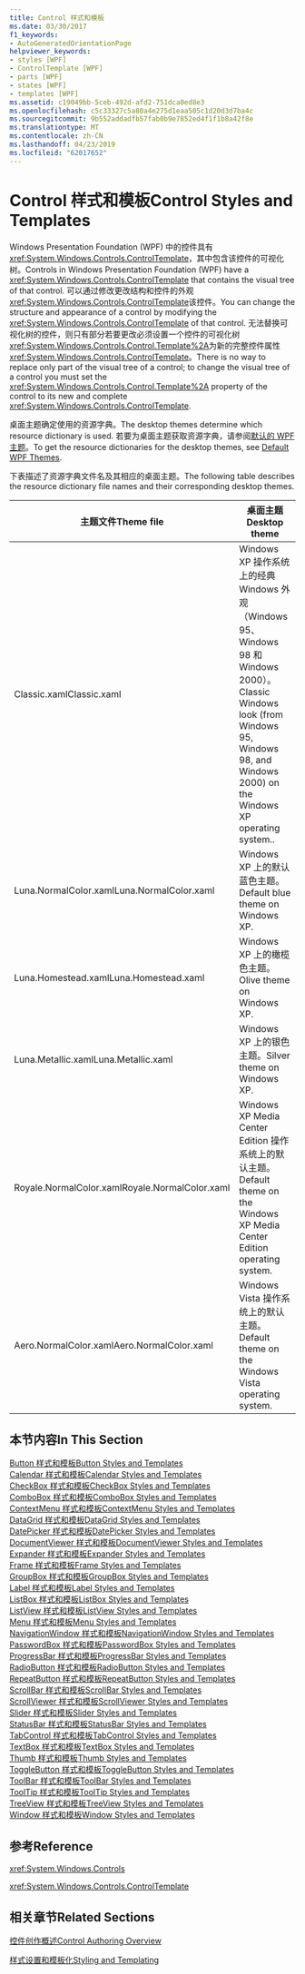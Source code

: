 ```yaml
---
title: Control 样式和模板
ms.date: 03/30/2017
f1_keywords:
- AutoGeneratedOrientationPage
helpviewer_keywords:
- styles [WPF]
- ControlTemplate [WPF]
- parts [WPF]
- states [WPF]
- templates [WPF]
ms.assetid: c19049bb-5ceb-492d-afd2-751dca0ed8e3
ms.openlocfilehash: c5c33327c5a80a4e275d1eaa505c1d20d3d7ba4c
ms.sourcegitcommit: 9b552addadfb57fab0b9e7852ed4f1f1b8a42f8e
ms.translationtype: MT
ms.contentlocale: zh-CN
ms.lasthandoff: 04/23/2019
ms.locfileid: "62017652"
---
```

# <a name="control-styles-and-templates"></a><span data-ttu-id="e3bee-102">Control 样式和模板</span><span class="sxs-lookup"><span data-stu-id="e3bee-102">Control Styles and Templates</span></span>
<span data-ttu-id="e3bee-103">Windows Presentation Foundation (WPF) 中的控件具有<xref:System.Windows.Controls.ControlTemplate>，其中包含该控件的可视化树。</span><span class="sxs-lookup"><span data-stu-id="e3bee-103">Controls in Windows Presentation Foundation (WPF) have a <xref:System.Windows.Controls.ControlTemplate> that contains the visual tree of that control.</span></span> <span data-ttu-id="e3bee-104">可以通过修改更改结构和控件的外观<xref:System.Windows.Controls.ControlTemplate>该控件。</span><span class="sxs-lookup"><span data-stu-id="e3bee-104">You can change the structure and appearance of a control by modifying the <xref:System.Windows.Controls.ControlTemplate> of that control.</span></span> <span data-ttu-id="e3bee-105">无法替换可视化树的控件，则只有部分若要更改必须设置一个控件的可视化树<xref:System.Windows.Controls.Control.Template%2A>为新的完整控件属性<xref:System.Windows.Controls.ControlTemplate>。</span><span class="sxs-lookup"><span data-stu-id="e3bee-105">There is no way to replace only part of the visual tree of a control; to change the visual tree of a control you must set the <xref:System.Windows.Controls.Control.Template%2A> property of the control to its new and complete <xref:System.Windows.Controls.ControlTemplate>.</span></span>  
  
 <span data-ttu-id="e3bee-106">桌面主题确定使用的资源字典。</span><span class="sxs-lookup"><span data-stu-id="e3bee-106">The desktop themes determine which resource dictionary is used.</span></span> <span data-ttu-id="e3bee-107">若要为桌面主题获取资源字典，请参阅[默认的 WPF 主题](https://go.microsoft.com/fwlink/?LinkID=158252)。</span><span class="sxs-lookup"><span data-stu-id="e3bee-107">To get the resource dictionaries for the desktop themes, see [Default WPF Themes](https://go.microsoft.com/fwlink/?LinkID=158252).</span></span>  
  
 <span data-ttu-id="e3bee-108">下表描述了资源字典文件名及其相应的桌面主题。</span><span class="sxs-lookup"><span data-stu-id="e3bee-108">The following table describes the resource dictionary file names and their corresponding desktop themes.</span></span>  
  
|<span data-ttu-id="e3bee-109">主题文件</span><span class="sxs-lookup"><span data-stu-id="e3bee-109">Theme file</span></span>|<span data-ttu-id="e3bee-110">桌面主题</span><span class="sxs-lookup"><span data-stu-id="e3bee-110">Desktop theme</span></span>|  
|----------------|-------------------|  
|<span data-ttu-id="e3bee-111">Classic.xaml</span><span class="sxs-lookup"><span data-stu-id="e3bee-111">Classic.xaml</span></span>|<span data-ttu-id="e3bee-112">Windows XP 操作系统上的经典 Windows 外观（Windows 95、Windows 98 和 Windows 2000）。</span><span class="sxs-lookup"><span data-stu-id="e3bee-112">Classic Windows look (from Windows 95, Windows 98, and Windows 2000) on the Windows XP operating system..</span></span>|  
|<span data-ttu-id="e3bee-113">Luna.NormalColor.xaml</span><span class="sxs-lookup"><span data-stu-id="e3bee-113">Luna.NormalColor.xaml</span></span>|<span data-ttu-id="e3bee-114">Windows XP 上的默认蓝色主题。</span><span class="sxs-lookup"><span data-stu-id="e3bee-114">Default blue theme on Windows XP.</span></span>|  
|<span data-ttu-id="e3bee-115">Luna.Homestead.xaml</span><span class="sxs-lookup"><span data-stu-id="e3bee-115">Luna.Homestead.xaml</span></span>|<span data-ttu-id="e3bee-116">Windows XP 上的橄榄色主题。</span><span class="sxs-lookup"><span data-stu-id="e3bee-116">Olive theme on Windows XP.</span></span>|  
|<span data-ttu-id="e3bee-117">Luna.Metallic.xaml</span><span class="sxs-lookup"><span data-stu-id="e3bee-117">Luna.Metallic.xaml</span></span>|<span data-ttu-id="e3bee-118">Windows XP 上的银色主题。</span><span class="sxs-lookup"><span data-stu-id="e3bee-118">Silver theme on Windows XP.</span></span>|  
|<span data-ttu-id="e3bee-119">Royale.NormalColor.xaml</span><span class="sxs-lookup"><span data-stu-id="e3bee-119">Royale.NormalColor.xaml</span></span>|<span data-ttu-id="e3bee-120">Windows XP Media Center Edition 操作系统上的默认主题。</span><span class="sxs-lookup"><span data-stu-id="e3bee-120">Default theme on the Windows XP Media Center Edition operating system.</span></span>|  
|<span data-ttu-id="e3bee-121">Aero.NormalColor.xaml</span><span class="sxs-lookup"><span data-stu-id="e3bee-121">Aero.NormalColor.xaml</span></span>|<span data-ttu-id="e3bee-122">Windows Vista 操作系统上的默认主题。</span><span class="sxs-lookup"><span data-stu-id="e3bee-122">Default theme on the Windows Vista operating system.</span></span>|  
  
## <a name="in-this-section"></a><span data-ttu-id="e3bee-123">本节内容</span><span class="sxs-lookup"><span data-stu-id="e3bee-123">In This Section</span></span>  
 [<span data-ttu-id="e3bee-124">Button 样式和模板</span><span class="sxs-lookup"><span data-stu-id="e3bee-124">Button Styles and Templates</span></span>](button-styles-and-templates.md)  
 [<span data-ttu-id="e3bee-125">Calendar 样式和模板</span><span class="sxs-lookup"><span data-stu-id="e3bee-125">Calendar Styles and Templates</span></span>](calendar-styles-and-templates.md)  
 [<span data-ttu-id="e3bee-126">CheckBox 样式和模板</span><span class="sxs-lookup"><span data-stu-id="e3bee-126">CheckBox Styles and Templates</span></span>](checkbox-styles-and-templates.md)  
 [<span data-ttu-id="e3bee-127">ComboBox 样式和模板</span><span class="sxs-lookup"><span data-stu-id="e3bee-127">ComboBox Styles and Templates</span></span>](combobox-styles-and-templates.md)  
 [<span data-ttu-id="e3bee-128">ContextMenu 样式和模板</span><span class="sxs-lookup"><span data-stu-id="e3bee-128">ContextMenu Styles and Templates</span></span>](contextmenu-styles-and-templates.md)  
 [<span data-ttu-id="e3bee-129">DataGrid 样式和模板</span><span class="sxs-lookup"><span data-stu-id="e3bee-129">DataGrid Styles and Templates</span></span>](datagrid-styles-and-templates.md)  
 [<span data-ttu-id="e3bee-130">DatePicker 样式和模板</span><span class="sxs-lookup"><span data-stu-id="e3bee-130">DatePicker Styles and Templates</span></span>](datepicker-styles-and-templates.md)  
 [<span data-ttu-id="e3bee-131">DocumentViewer 样式和模板</span><span class="sxs-lookup"><span data-stu-id="e3bee-131">DocumentViewer Styles and Templates</span></span>](documentviewer-styles-and-templates.md)  
 [<span data-ttu-id="e3bee-132">Expander 样式和模板</span><span class="sxs-lookup"><span data-stu-id="e3bee-132">Expander Styles and Templates</span></span>](expander-styles-and-templates.md)  
 [<span data-ttu-id="e3bee-133">Frame 样式和模板</span><span class="sxs-lookup"><span data-stu-id="e3bee-133">Frame Styles and Templates</span></span>](frame-styles-and-templates.md)  
 [<span data-ttu-id="e3bee-134">GroupBox 样式和模板</span><span class="sxs-lookup"><span data-stu-id="e3bee-134">GroupBox Styles and Templates</span></span>](groupbox-styles-and-templates.md)  
 [<span data-ttu-id="e3bee-135">Label 样式和模板</span><span class="sxs-lookup"><span data-stu-id="e3bee-135">Label Styles and Templates</span></span>](label-styles-and-templates.md)  
 [<span data-ttu-id="e3bee-136">ListBox 样式和模板</span><span class="sxs-lookup"><span data-stu-id="e3bee-136">ListBox Styles and Templates</span></span>](listbox-styles-and-templates.md)  
 [<span data-ttu-id="e3bee-137">ListView 样式和模板</span><span class="sxs-lookup"><span data-stu-id="e3bee-137">ListView Styles and Templates</span></span>](listview-styles-and-templates.md)  
 [<span data-ttu-id="e3bee-138">Menu 样式和模板</span><span class="sxs-lookup"><span data-stu-id="e3bee-138">Menu Styles and Templates</span></span>](menu-styles-and-templates.md)  
 [<span data-ttu-id="e3bee-139">NavigationWindow 样式和模板</span><span class="sxs-lookup"><span data-stu-id="e3bee-139">NavigationWindow Styles and Templates</span></span>](navigationwindow-styles-and-templates.md)  
 [<span data-ttu-id="e3bee-140">PasswordBox 样式和模板</span><span class="sxs-lookup"><span data-stu-id="e3bee-140">PasswordBox Styles and Templates</span></span>](passwordbox-styles-and-templates.md)  
 [<span data-ttu-id="e3bee-141">ProgressBar 样式和模板</span><span class="sxs-lookup"><span data-stu-id="e3bee-141">ProgressBar Styles and Templates</span></span>](progressbar-styles-and-templates.md)  
 [<span data-ttu-id="e3bee-142">RadioButton 样式和模板</span><span class="sxs-lookup"><span data-stu-id="e3bee-142">RadioButton Styles and Templates</span></span>](radiobutton-styles-and-templates.md)  
 [<span data-ttu-id="e3bee-143">RepeatButton 样式和模板</span><span class="sxs-lookup"><span data-stu-id="e3bee-143">RepeatButton Styles and Templates</span></span>](repeatbutton-styles-and-templates.md)  
 [<span data-ttu-id="e3bee-144">ScrollBar 样式和模板</span><span class="sxs-lookup"><span data-stu-id="e3bee-144">ScrollBar Styles and Templates</span></span>](scrollbar-styles-and-templates.md)  
 [<span data-ttu-id="e3bee-145">ScrollViewer 样式和模板</span><span class="sxs-lookup"><span data-stu-id="e3bee-145">ScrollViewer Styles and Templates</span></span>](scrollviewer-styles-and-templates.md)  
 [<span data-ttu-id="e3bee-146">Slider 样式和模板</span><span class="sxs-lookup"><span data-stu-id="e3bee-146">Slider Styles and Templates</span></span>](slider-styles-and-templates.md)  
 [<span data-ttu-id="e3bee-147">StatusBar 样式和模板</span><span class="sxs-lookup"><span data-stu-id="e3bee-147">StatusBar Styles and Templates</span></span>](statusbar-styles-and-templates.md)  
 [<span data-ttu-id="e3bee-148">TabControl 样式和模板</span><span class="sxs-lookup"><span data-stu-id="e3bee-148">TabControl Styles and Templates</span></span>](tabcontrol-styles-and-templates.md)  
 [<span data-ttu-id="e3bee-149">TextBox 样式和模板</span><span class="sxs-lookup"><span data-stu-id="e3bee-149">TextBox Styles and Templates</span></span>](textbox-styles-and-templates.md)  
 [<span data-ttu-id="e3bee-150">Thumb 样式和模板</span><span class="sxs-lookup"><span data-stu-id="e3bee-150">Thumb Styles and Templates</span></span>](thumb-styles-and-templates.md)  
 [<span data-ttu-id="e3bee-151">ToggleButton 样式和模板</span><span class="sxs-lookup"><span data-stu-id="e3bee-151">ToggleButton Styles and Templates</span></span>](togglebutton-styles-and-templates.md)  
 [<span data-ttu-id="e3bee-152">ToolBar 样式和模板</span><span class="sxs-lookup"><span data-stu-id="e3bee-152">ToolBar Styles and Templates</span></span>](toolbar-styles-and-templates.md)  
 [<span data-ttu-id="e3bee-153">ToolTip 样式和模板</span><span class="sxs-lookup"><span data-stu-id="e3bee-153">ToolTip Styles and Templates</span></span>](tooltip-styles-and-templates.md)  
 [<span data-ttu-id="e3bee-154">TreeView 样式和模板</span><span class="sxs-lookup"><span data-stu-id="e3bee-154">TreeView Styles and Templates</span></span>](treeview-styles-and-templates.md)  
 [<span data-ttu-id="e3bee-155">Window 样式和模板</span><span class="sxs-lookup"><span data-stu-id="e3bee-155">Window Styles and Templates</span></span>](window-styles-and-templates.md)  
  
## <a name="reference"></a><span data-ttu-id="e3bee-156">参考</span><span class="sxs-lookup"><span data-stu-id="e3bee-156">Reference</span></span>  
 <xref:System.Windows.Controls>  
  
 <xref:System.Windows.Controls.ControlTemplate>  
  
## <a name="related-sections"></a><span data-ttu-id="e3bee-157">相关章节</span><span class="sxs-lookup"><span data-stu-id="e3bee-157">Related Sections</span></span>  
 [<span data-ttu-id="e3bee-158">控件创作概述</span><span class="sxs-lookup"><span data-stu-id="e3bee-158">Control Authoring Overview</span></span>](control-authoring-overview.md)  
  
 [<span data-ttu-id="e3bee-159">样式设置和模板化</span><span class="sxs-lookup"><span data-stu-id="e3bee-159">Styling and Templating</span></span>](styling-and-templating.md)
